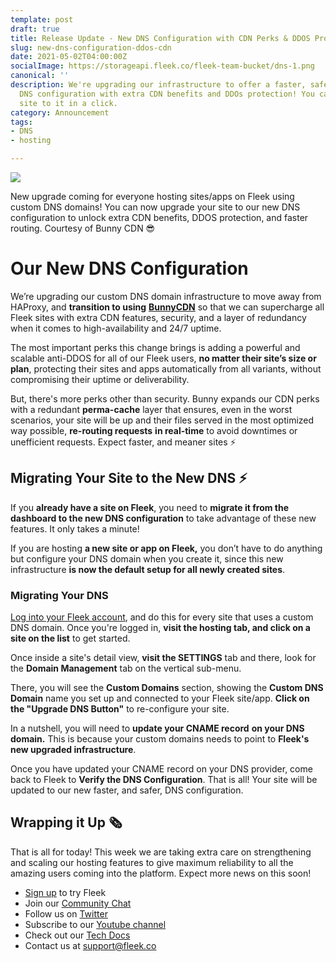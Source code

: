 ```yaml
---
template: post
draft: true
title: Release Update - New DNS Configuration with CDN Perks & DDOS Protection
slug: new-dns-configuration-ddos-cdn
date: 2021-05-02T04:00:00Z
socialImage: https://storageapi.fleek.co/fleek-team-bucket/dns-1.png
canonical: ''
description: We're upgrading our infrastructure to offer a faster, safer, and resilient
  DNS configuration with extra CDN benefits and DDOs protection! You can migrate your
  site to it in a click.
category: Announcement
tags:
- DNS
- hosting

---
```

![](https://storageapi.fleek.co/fleek-team-bucket/dns-1.png)

New upgrade coming for everyone hosting sites/apps on Fleek using custom DNS domains! You can now upgrade your site to our new DNS configuration to unlock extra CDN benefits, DDOS protection, and faster routing. Courtesy of Bunny CDN 😎

# Our New DNS Configuration

We’re upgrading our custom DNS domain infrastructure to move away from HAProxy, and **transition to using** [**BunnyCDN**]() so that we can supercharge all Fleek sites with extra CDN features, security, and a layer of redundancy when it comes to high-availability and 24/7 uptime.

The most important perks this change brings is adding a powerful and scalable anti-DDOS for all of our Fleek users, **no matter their site’s size or plan**, protecting their sites and apps automatically from all variants, without compromising their uptime or deliverability.

But, there's more perks other than security. Bunny expands our CDN perks with a redundant **perma-cache** layer that ensures, even in the worst scenarios, your site will be up and their files served in the most optimized way possible, **re-routing requests** **in real-time** to avoid downtimes or unefficient requests. Expect faster, and meaner sites ⚡

## Migrating Your Site to the New DNS ⚡

If you **already have a site on Fleek**, you need to **migrate it from the dashboard to the new DNS configuration** to take advantage of these new features. It only takes a minute!

If you are hosting **a new site or app on Fleek,** you don’t have to do anything but configure your DNS domain when you create it, since this new infrastructure **is now the default setup for all newly created sites**.

### Migrating Your DNS

[Log into your Fleek account](http://app.fleek.co/), and do this for every site that uses a custom DNS domain. Once you're logged in, **visit the hosting tab, and click on a site on the list** to get started.

Once inside a site's detail view, **visit the SETTINGS** tab and there, look for the **Domain Management** tab on the vertical sub-menu.

There, you will see the **Custom Domains** section, showing the **Custom DNS Domain** name you set up and connected to your Fleek site/app. **Click on the "Upgrade DNS Button"** to re-configure your site.

In a nutshell, you will need to **update your CNAME record** **on your DNS domain.** This is because your custom domains needs to point to **Fleek's new upgraded infrastructure**.

Once you have updated your CNAME record on your DNS provider, come back to Fleek to **Verify the DNS Configuration**. That is all! Your site will be updated to our new faster, and safer, DNS configuration.

## Wrapping it Up 🗞️

That is all for today! This week we are taking extra care on strengthening and scaling our hosting features to give maximum reliability to all the amazing users coming into the platform. Expect more news on this soon!

* [Sign up](https://app.fleek.co/) to try Fleek
* Join our [Community Chat](https://slack.fleek.co/)
* Follow us on [Twitter](https://twitter.com/FleekHQ)
* Subscribe to our [Youtube channel](https://www.youtube.com/channel/UCBzlwYM0JjZpjDZ52-SLUmw)
* Check out our [Tech Docs](https://docs.fleek.co/)
* Contact us at support@fleek.co